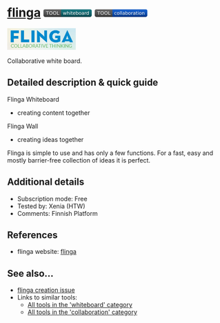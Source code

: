 # [flinga](https://flinga.fi/)  [<img src="images/whiteboard.png" align="bottom">](https://github.com/e-CLOSE/Toolbox/issues?q=label%3A01_TOOL+label%3Awhiteboard) [<img src="images/collaboration.png" align="bottom">](https://github.com/e-CLOSE/Toolbox/issues?q=label%3A01_TOOL+label%3Acollaboration)

[<img src="images/flinga.png" align="bottom" height="50" alt="flinga Logo">](https://flinga.fi/)

Collaborative white board.


## Detailed description & quick guide

Flinga Whiteboard
- creating content together

Flinga Wall
- creating ideas together

Flinga is simple to use and has only a few functions. For a fast, easy and mostly barrier-free collection of ideas it is perfect.


## Additional details

- Subscription mode: Free
- Tested by: Xenia (HTW)
- Comments: Finnish Platform


## References

- flinga website: [flinga](https://flinga.fi/)


## See also...

- [flinga creation issue](https://github.com/e-CLOSE/Toolbox/issues/170)
- Links to similar tools:
  - [All tools in the 'whiteboard' category](https://github.com/e-CLOSE/Toolbox/issues?q=label%3A01_TOOL+label%3Awhiteboard)
  - [All tools in the 'collaboration' category](https://github.com/e-CLOSE/Toolbox/issues?q=label%3A01_TOOL+label%3Acollaboration)
